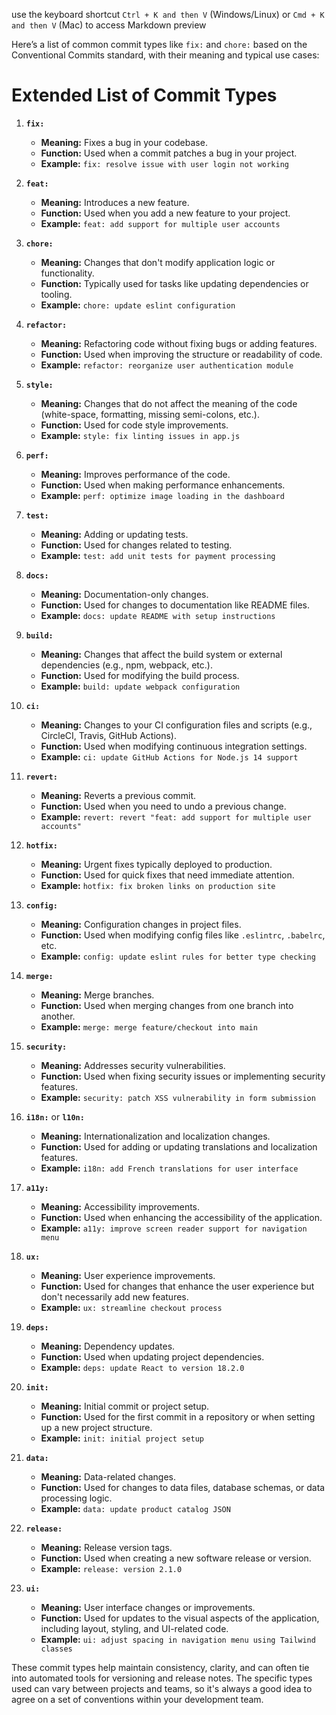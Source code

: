 use the keyboard shortcut `Ctrl + K and then V` (Windows/Linux) or `Cmd + K and then V` (Mac) to access Markdown preview

Here’s a list of common commit types like `fix:` and `chore:` based on the Conventional Commits standard, with their meaning and typical use cases:
# Extended List of Commit Types

1. **`fix:`**
   - **Meaning:** Fixes a bug in your codebase.
   - **Function:** Used when a commit patches a bug in your project.
   - **Example:** `fix: resolve issue with user login not working`

2. **`feat:`**
   - **Meaning:** Introduces a new feature.
   - **Function:** Used when you add a new feature to your project.
   - **Example:** `feat: add support for multiple user accounts`

3. **`chore:`**
   - **Meaning:** Changes that don't modify application logic or functionality.
   - **Function:** Typically used for tasks like updating dependencies or tooling.
   - **Example:** `chore: update eslint configuration`

4. **`refactor:`**
   - **Meaning:** Refactoring code without fixing bugs or adding features.
   - **Function:** Used when improving the structure or readability of code.
   - **Example:** `refactor: reorganize user authentication module`

5. **`style:`**
   - **Meaning:** Changes that do not affect the meaning of the code (white-space, formatting, missing semi-colons, etc.).
   - **Function:** Used for code style improvements.
   - **Example:** `style: fix linting issues in app.js`

6. **`perf:`**
   - **Meaning:** Improves performance of the code.
   - **Function:** Used when making performance enhancements.
   - **Example:** `perf: optimize image loading in the dashboard`

7. **`test:`**
   - **Meaning:** Adding or updating tests.
   - **Function:** Used for changes related to testing.
   - **Example:** `test: add unit tests for payment processing`

8. **`docs:`**
   - **Meaning:** Documentation-only changes.
   - **Function:** Used for changes to documentation like README files.
   - **Example:** `docs: update README with setup instructions`

9. **`build:`**
   - **Meaning:** Changes that affect the build system or external dependencies (e.g., npm, webpack, etc.).
   - **Function:** Used for modifying the build process.
   - **Example:** `build: update webpack configuration`

10. **`ci:`**
    - **Meaning:** Changes to your CI configuration files and scripts (e.g., CircleCI, Travis, GitHub Actions).
    - **Function:** Used when modifying continuous integration settings.
    - **Example:** `ci: update GitHub Actions for Node.js 14 support`

11. **`revert:`**
    - **Meaning:** Reverts a previous commit.
    - **Function:** Used when you need to undo a previous change.
    - **Example:** `revert: revert "feat: add support for multiple user accounts"`

12. **`hotfix:`**
    - **Meaning:** Urgent fixes typically deployed to production.
    - **Function:** Used for quick fixes that need immediate attention.
    - **Example:** `hotfix: fix broken links on production site`

13. **`config:`**
    - **Meaning:** Configuration changes in project files.
    - **Function:** Used when modifying config files like `.eslintrc`, `.babelrc`, etc.
    - **Example:** `config: update eslint rules for better type checking`

14. **`merge:`**
    - **Meaning:** Merge branches.
    - **Function:** Used when merging changes from one branch into another.
    - **Example:** `merge: merge feature/checkout into main`

15. **`security:`**
    - **Meaning:** Addresses security vulnerabilities.
    - **Function:** Used when fixing security issues or implementing security features.
    - **Example:** `security: patch XSS vulnerability in form submission`

16. **`i18n:`** or **`l10n:`**
    - **Meaning:** Internationalization and localization changes.
    - **Function:** Used for adding or updating translations and localization features.
    - **Example:** `i18n: add French translations for user interface`

17. **`a11y:`**
    - **Meaning:** Accessibility improvements.
    - **Function:** Used when enhancing the accessibility of the application.
    - **Example:** `a11y: improve screen reader support for navigation menu`

18. **`ux:`**
    - **Meaning:** User experience improvements.
    - **Function:** Used for changes that enhance the user experience but don't necessarily add new features.
    - **Example:** `ux: streamline checkout process`

19. **`deps:`**
    - **Meaning:** Dependency updates.
    - **Function:** Used when updating project dependencies.
    - **Example:** `deps: update React to version 18.2.0`

20. **`init:`**
    - **Meaning:** Initial commit or project setup.
    - **Function:** Used for the first commit in a repository or when setting up a new project structure.
    - **Example:** `init: initial project setup`

21. **`data:`**
    - **Meaning:** Data-related changes.
    - **Function:** Used for changes to data files, database schemas, or data processing logic.
    - **Example:** `data: update product catalog JSON`

22. **`release:`**
    - **Meaning:** Release version tags.
    - **Function:** Used when creating a new software release or version.
    - **Example:** `release: version 2.1.0`

23. **`ui:`**
    - **Meaning:** User interface changes or improvements.
    - **Function:** Used for updates to the visual aspects of the application, including layout, styling, and UI-related code.
    - **Example:** `ui: adjust spacing in navigation menu using Tailwind classes`

These commit types help maintain consistency, clarity, and can often tie into automated tools for versioning and release notes. The specific types used can vary between projects and teams, so it's always a good idea to agree on a set of conventions within your development team.